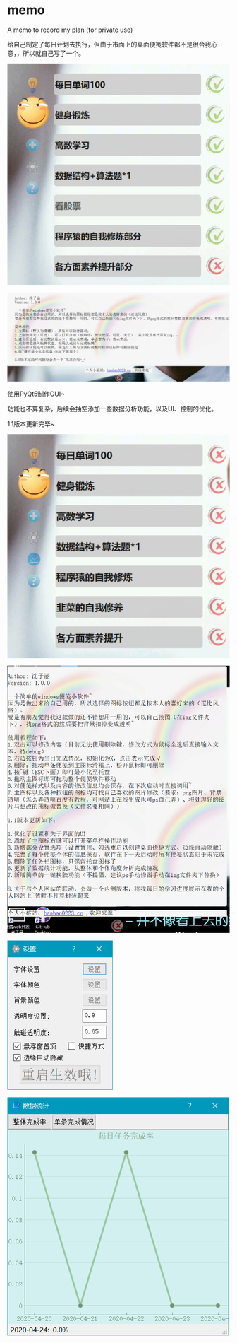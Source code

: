 # memo
A memo to record my plan (for private use)

给自己制定了每日计划去执行，但由于市面上的桌面便笺软件都不是很合我心意，，所以就自己写了一个。

![主界面](/1.0/instance/主界面.png)

![简单说明](/1.0/instance/简介.png)

使用PyQt5制作GUI~

功能也不算复杂，后续会抽空添加一些数据分析功能，以及UI、控制的优化。


1.1版本更新完毕~

![主界面](/1.1/instance/主界面.png)

![关于](/1.1/instance/关于.png)

![设置](/1.1/instance/设置.png)

![数据统计](/1.1/instance/数据统计.png)

